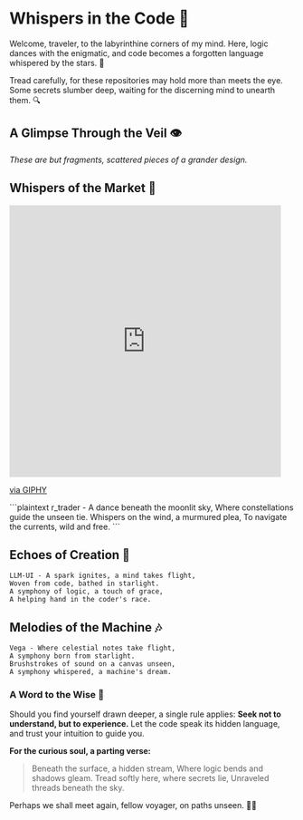 # Whispers in the Code 🌌

Welcome, traveler, to the labyrinthine corners of my mind. Here, logic dances with the enigmatic, and code becomes a forgotten language whispered by the stars. 🌟

Tread carefully, for these repositories may hold more than meets the eye. Some secrets slumber deep, waiting for the discerning mind to unearth them. 🔍

## A Glimpse Through the Veil 👁️

*These are but fragments, scattered pieces of a grander design.*

## Whispers of the Market 🌙

<iframe src="https://giphy.com/embed/JtBZm3Getg3dqxK0zP" width="480" height="480" style="" frameBorder="0" class="giphy-embed" allowFullScreen></iframe><p><a href="https://giphy.com/gifs/JtBZm3Getg3dqxK0zP">via GIPHY</a></p>
```plaintext
r_trader - A dance beneath the moonlit sky,
Where constellations guide the unseen tie.
Whispers on the wind, a murmured plea,
To navigate the currents, wild and free.
```

## Echoes of Creation 🌠

```plaintext
LLM-UI - A spark ignites, a mind takes flight,
Woven from code, bathed in starlight.
A symphony of logic, a touch of grace,
A helping hand in the coder's race.
```

## Melodies of the Machine 🎶

```plaintext
Vega - Where celestial notes take flight,
A symphony born from starlight.
Brushstrokes of sound on a canvas unseen,
A symphony whispered, a machine's dream.
```

### A Word to the Wise 📜

Should you find yourself drawn deeper, a single rule applies: **Seek not to understand, but to experience.** Let the code speak its hidden language, and trust your intuition to guide you.

**For the curious soul, a parting verse:**

> Beneath the surface, a hidden stream,
> Where logic bends and shadows gleam.
> Tread softly here, where secrets lie,
> Unraveled threads beneath the sky.

Perhaps we shall meet again, fellow voyager, on paths unseen. 🌌✨
